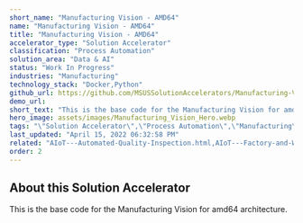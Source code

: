 ```yaml
---
short_name: "Manufacturing Vision - AMD64"
name: "Manufacturing Vision - AMD64"
title: "Manufacturing Vision - AMD64"
accelerator_type: "Solution Accelerator"
classification: "Process Automation"
solution_area: "Data & AI"
status: "Work In Progress"
industries: "Manufacturing"
technology_stack: "Docker,Python"
github_url: https://github.com/MSUSSolutionAccelerators/Manufacturing-Vision-Solution-Accelerator-AMD64
demo_url: 
short_text: "This is the base code for the Manufacturing Vision for amd64 architecture"
hero_image: assets/images/Manufacturing_Vision_Hero.webp
tags: "\"Solution Accelerator\",\"Process Automation\",\"Manufacturing\",\"Docker\",\"Python\""
last_updated: "April 15, 2022 06:32:58 PM"
related: "AIoT---Automated-Quality-Inspection.html,AIoT---Factory-and-Worker-Safety.html,AIoT---Inventory-Lifecycle-Management.html,AIoT---Predictive-Maintenance.html"
order: 2
---
```

## About this Solution Accelerator

This is the base code for the Manufacturing Vision for amd64 architecture.
